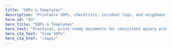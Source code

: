```yaml
---
title: "SOPs & Templates"
description: "Printable SOPs, checklists, incident logs, and neighbour letters."
hero_id: "03"
hero_title: "SOPs & Templates"
hero_text: "Practical, print-ready documents for consistent apiary practice."
hero_cta_text: "View SOPs"
hero_cta_href: "/sops/"
---
```

